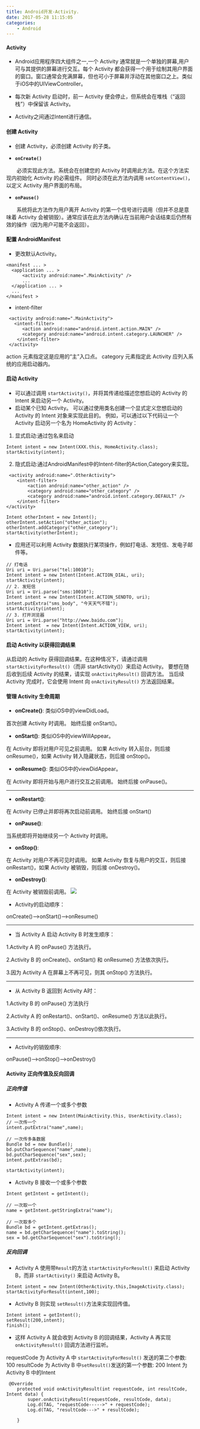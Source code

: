 ```yaml
---
title: Android开发-Activity.
date: 2017-05-28 11:15:05
categories:
    - Android
---
```

#### Activity

* Android应用程序四大组件之一,一个 Activity 通常就是一个单独的屏幕,用户可与其提供的屏幕进行交互。每个 Activity 都会获得一个用于绘制其用户界面的窗口。窗口通常会充满屏幕，但也可小于屏幕并浮动在其他窗口之上。类似于iOS中的UIViewController。

* 每次新 Activity 启动时，前一 Activity 便会停止，但系统会在堆栈（“返回栈”）中保留该 Activity。

* Activity之间通过Intent进行通信。

#### 创建 Activity
* 创建 Activity，必须创建 Activity 的子类。

* **`onCreate()`** 

　　必须实现此方法。系统会在创建您的 Activity 时调用此方法。在这个方法实现内初始化 Activity 的必需组件。 同时必须在此方法内调用 `setContentView()`，以定义 Activity 用户界面的布局。

* **`onPause()`**

　　系统将此方法作为用户离开 Activity 的第一个信号进行调用（但并不总是意味着 Activity 会被销毁）。通常应该在此方法内确认在当前用户会话结束后仍然有效的操作（因为用户可能不会返回）。
#### 配置 AndroidManifest

* 更改默认Activity。

```
<manifest ... >
  <application ... >
      <activity android:name=".MainActivity" />
      ...
  </application ... >
  ...
</manifest >
```
 
* intent-filter

```
 <activity android:name=".MainActivity">
   <intent-filter>
      <action android:name="android.intent.action.MAIN" />
      <category android:name="android.intent.category.LAUNCHER" />
    </intent-filter>
 </activity>
```

action 元素指定这是应用的“主”入口点。
category 元素指定此 Activity 应列入系统的应用启动器内。

#### 启动 Activity

* 可以通过调用 `startActivity()`，并将其传递给描述您想启动的 Activity 的 Intent 来启动另一个 Activity。
* 启动某个已知 Activity。 可以通过使用类名创建一个显式定义您想启动的 Activity 的 Intent 对象来实现此目的。 例如，可以通过以下代码让一个 Activity 启动另一个名为 HomeActivity 的 Activity：

1. 显式启动:通过包名来启动

```
Intent intent = new Intent(XXX.this, HomeActivity.class);
startActivity(intent);
```

2. 隐式启动:通过AndroidManifest中的Intent-filter的Action,Category来实现。

```
 <activity android:name=".OtherActivity">
    <intent-filter>
        <action android:name="other_action" />
        <category android:name="other_category" />
        <category android:name="android.intent.category.DEFAULT" />
    </intent-filter>
</activity>
```

```
Intent otherIntent = new Intent();
otherIntent.setAction("other_action");
otherIntent.addCategory("other_category");
startActivity(otherIntent);
```

* 应用还可以利用 Activity 数据执行某项操作，例如打电话、发短信、发电子邮件等。

```
// 打电话
Uri uri = Uri.parse("tel:10010");
Intent intent = new Intent(Intent.ACTION_DIAL, uri);
startActivity(intent);
// 2. 发短信
Uri uri = Uri.parse("sms:10010");
Intent intent = new Intent(Intent.ACTION_SENDTO, uri);
intent.putExtra("sms_body", "今天天气不错");
startActivity(intent);
// 3. 打开浏览器
Uri uri = Uri.parse("http://www.baidu.com");
Intent intent  = new Intent(Intent.ACTION_VIEW, uri);
startActivity(intent);
```

#### 启动 Activity 以获得回调结果

从启动的 Activity 获得回调结果。在这种情况下，请通过调用 `startActivityForResult()`（而非 startActivity()）来启动 Activity。 要想在随后收到后续 Activity 的结果，请实现 `onActivityResult()` 回调方法。 当后续 Activity 完成时，它会使用 Intent 向 `onActivityResult()` 方法返回结果。

#### 管理 Activity 生命周期

* **onCreate()**: 类似iOS中的viewDidLoad。

首次创建 Activity 时调用。
始终后接 onStart()。

* **onStart()**: 类似iOS中的viewWillAppear。

在 Activity 即将对用户可见之前调用。
如果 Activity 转入前台，则后接 onResume()，如果 Activity 转入隐藏状态，则后接 onStop()。

* **onResume()**: 类似iOS中的viewDidAppear。

在 Activity 即将开始与用户进行交互之前调用。
始终后接 onPause()。


---

* **onRestart()**:

在 Activity 已停止并即将再次启动前调用。
始终后接 onStart()

* **onPause()**:

当系统即将开始继续另一个 Activity 时调用。

* **onStop()**:

在 Activity 对用户不再可见时调用。
如果 Activity 恢复与用户的交互，则后接 onRestart()，如果 Activity 被销毁，则后接 onDestroy()。

* **onDestroy()**:

在 Activity 被销毁前调用。
![](https://raw.githubusercontent.com/RamboLouis/MyHexo/master/hexo-source/images/2017-05-28/activity-lifecycle.png)

* Activity的启动顺序：

onCreate()—>onStart()—>onResume()

---

* 当 Activity A 启动 Activity B 时发生顺序：

1.Activity A 的 onPause() 方法执行。

2.Activity B 的 onCreate()、onStart() 和 onResume() 方法依次执行。

3.因为 Activity A 在屏幕上不再可见，则其 onStop() 方法执行。

---

* 从 Activity B 返回到 Activity A时：

1.Activity B 的 onPause() 方法执行

2.Activity A 的 onRestart()、onStart()、onResume() 方法以此执行。

3.Activity B 的 onStop()、onDestroy()依次执行。

---

* Activity的销毁顺序:

onPause()—>onStop()—>onDestroy()


#### Activity 正向传值及反向回调
##### 正向传值
* Activity A 传递一个或多个参数

```
Intent intent = new Intent(MainActivity.this, UserActivity.class);
// 一次传一个
intent.putExtra("name",name);

// 一次传多条数据
Bundle bd = new Bundle();
bd.putCharSequence("name",name);
bd.putCharSequence("sex",sex);
intent.putExtras(bd);

startActivity(intent);
```

* Activity B 接收一个或多个参数

```
Intent getIntent = getIntent();

// 一次取一个
name = getIntent.getStringExtra("name");

// 一次取多个
Bundle bd = getIntent.getExtras();
name = bd.getCharSequence("name").toString();
sex = bd.getCharSequence("sex").toString();
```

##### 反向回调
* Activity A 使用带`Result`的方法 `startActivityForResult()` 来启动 Activity B，而非 `startActivity()` 来启动 Activity B。

```
Intent intent = new Intent(OtherActivity.this,ImageActivity.class);
startActivityForResult(intent,100);
```

* Activity B 则实现 `setResult()`方法来实现回传值。

```
Intent intent = getIntent();
setResult(200,intent);
finish();
```

* 这样 Activity A 就会收到 Activity B 的回调结果，Activity A 再实现 `onActivityResult()` 回调方法进行监听。

requestCode 为 Activity A 中 `startActivityForResult()` 发送的第二个参数: 100
resultCode 为 Activity B 中`setResult()`发送的第一个参数: 200
Intent 为 Activity B 中的Intent

```
 @Override
    protected void onActivityResult(int requestCode, int resultCode, Intent data) {
        super.onActivityResult(requestCode, resultCode, data);
        Log.d(TAG, "requestCode----->" + requestCode);
        Log.d(TAG, "resultCode--->" + resultCode);
        
    }
    
```

